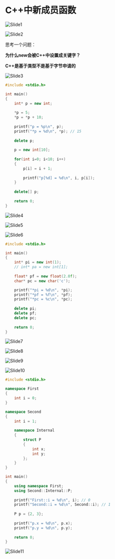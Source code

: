 # C++中新成员函数

![Slide1](10.C++中的新成员函数.assets/Slide1.PNG)



![Slide2](10.C++中的新成员函数.assets/Slide2.PNG)

思考一个问题：

**为什么new会被C++中设置成关键字？**

**C++是基于类型不是基于字节申请的**

![Slide3](10.C++中的新成员函数.assets/Slide3.PNG)

```cpp
#include <stdio.h>

int main()
{
    int* p = new int;
    
    *p = 5;
    *p = *p + 10;
    
    printf("p = %p\n", p);  
    printf("*p = %d\n", *p); // 15
    
    delete p;
    
    p = new int[10];
    
    for(int i=0; i<10; i++)
    {
        p[i] = i + 1;
        
        printf("p[%d] = %d\n", i, p[i]);
    }
    
    delete[] p;
    
    return 0;
}
```

![Slide4](10.C++中的新成员函数.assets/Slide4.PNG)



![Slide5](10.C++中的新成员函数.assets/Slide5.PNG)



![Slide6](10.C++中的新成员函数.assets/Slide6.PNG)

```cpp
#include <stdio.h>

int main()
{
    int* pi = new int(1);
    // int* pa = new int[1];
    
    float* pf = new float(2.0f);
    char* pc = new char('c');

    printf("*pi = %d\n", *pi);
    printf("*pf = %f\n", *pf);
    printf("*pc = %c\n", *pc);
    
    delete pi;
    delete pf;
    delete pc;
    
    return 0;
}
```

![Slide7](10.C++中的新成员函数.assets/Slide7.PNG)



![Slide8](10.C++中的新成员函数.assets/Slide8.PNG)



![Slide9](10.C++中的新成员函数.assets/Slide9.PNG)



![Slide10](10.C++中的新成员函数.assets/Slide10.PNG)

```cpp
#include <stdio.h>

namespace First
{
    int i = 0;
}

namespace Second
{
    int i = 1;
    
    namespace Internal
    {
        struct P
        {
            int x;
            int y;
        };
    }
}

int main()
{
    using namespace First;
    using Second::Internal::P;
    
    printf("First::i = %d\n", i); // 0
    printf("Second::i = %d\n", Second::i); // 1
    
    P p = {2, 3};
    
    printf("p.x = %d\n", p.x);
    printf("p.y = %d\n", p.y);
    
    return 0;
}
```

![Slide11](10.C++中的新成员函数.assets/Slide11.PNG)
